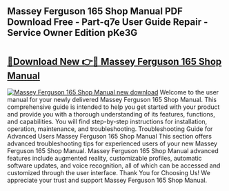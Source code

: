 ## Massey Ferguson 165 Shop Manual PDF Download Free - Part-q7e User Guide Repair - Service Owner Edition pKe3G

# <h2><a href="http://bc87650.oget.top/?id=Massey+Ferguson+165+Shop+Manual">🔗Download New 👉🔴 Massey Ferguson 165 Shop Manual</a></h2>

[![Massey Ferguson 165 Shop Manual new download](https://i.imgur.com/5g1atiW.png)](http://bc87650.oget.top/?id=Massey+Ferguson+165+Shop+Manual)
Welcome to the user manual for your newly delivered Massey Ferguson 165 Shop Manual. This comprehensive guide is intended to help you get started with your product and provide you with a thorough understanding of its features, functions, and capabilities. You will find step-by-step instructions for installation, operation, maintenance, and troubleshooting. Troubleshooting Guide for Advanced Users Massey Ferguson 165 Shop Manual This section offers advanced troubleshooting tips for experienced users of your new Massey Ferguson 165 Shop Manual. Massey Ferguson 165 Shop Manual advanced features include augmented reality, customizable profiles, automatic software updates, and voice recognition, all of which can be accessed and customized through the user interface. Thank You for Choosing Us! We appreciate your trust and support Massey Ferguson 165 Shop Manual.
